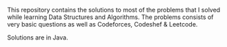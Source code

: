 This repository contains the solutions to most of the problems that I solved while learning Data Structures and Algorithms. The problems consists of very basic questions as well as Codeforces, Codeshef & Leetcode.

Solutions are in Java.
